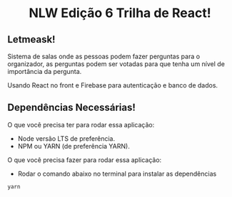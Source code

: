 <h1 align="center">NLW Edição 6 Trilha de React!</h1>

## Letmeask!
Sistema de salas onde as pessoas podem fazer perguntas para o organizador,
as perguntas podem ser votadas para que tenha um nível de importância da pergunta.

Usando React no front e Firebase para autenticação e banco de dados.

## Dependências Necessárias!
O que você precisa ter para rodar essa aplicação:
- Node versão LTS de preferência.
- NPM ou YARN (de preferência YARN).

O que você precisa fazer para rodar essa aplicação:

- Rodar o comando abaixo no terminal para instalar as dependências
```bash
yarn
```
